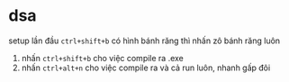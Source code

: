 # dsa

setup lần đầu `ctrl+shift+b` có hình bánh răng thì nhấn zô bánh răng luôn

1. nhấn `ctrl+shift+b` cho việc compile ra .exe
2. nhấn `ctrl+alt+n` cho việc compile ra và cả run luôn, nhanh gấp đôi

